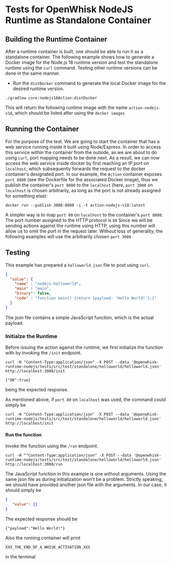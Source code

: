 <!--
#
# Licensed to the Apache Software Foundation (ASF) under one or more
# contributor license agreements.  See the NOTICE file distributed with
# this work for additional information regarding copyright ownership.
# The ASF licenses this file to You under the Apache License, Version 2.0
# (the "License"); you may not use this file except in compliance with
# the License.  You may obtain a copy of the License at
#
#     http://www.apache.org/licenses/LICENSE-2.0
#
# Unless required by applicable law or agreed to in writing, software
# distributed under the License is distributed on an "AS IS" BASIS,
# WITHOUT WARRANTIES OR CONDITIONS OF ANY KIND, either express or implied.
# See the License for the specific language governing permissions and
# limitations under the License.
#
-->

# Tests for OpenWhisk NodeJS Runtime as Standalone Container
## Building the Runtime Container
After a runtime container is built, one should be able to run it as a standalone container.
The following example shows how to generate a Docker image for the Node.js 18 runtime version and test the standalone runtime using the `curl` command. Testing other runtime versions can be done in the same manner.

- Run the `distDocker` command to generate the local Docker image for the desired runtime version.
```
./gradlew core:nodejs18Action:distDocker
```
This will return the following runtime image with the name `action-nodejs-v18`, which should be listed after using the `docker images`

## Running the Container
For the purpose of the test. We are going to start the container that has a web service running inside it built using Node/Express. In order to access this service within the container from the outside, as we are about to do using `curl`, port mapping needs to be done next. As a result, we can now access the web service inside docker by first reaching an IP port on `localhost`, which subsequently forwards the request to the docker container's designated port.
In our example, the `Action` container exposes `port 8080` (see the Dockerfile for the associated Docker image), thus we publish the container's `port 8080` to the `localhost` (here, `port 3008` on `localhost` is chosen arbitrarily, as long as the port is not already assigned for something else):
```
docker run --publish 3008:8080 -i -t action-nodejs-v18:latest
```
A simpler way is to map `port 80` on `localhost` to the container's `port 8080`. The port number assigned to the HTTP protocol is `80` Since we will be sending actions against the runtime using HTTP, using this number will allow us to omit the port in the request later. Without loss of generality, the following examples will use the arbitrarily chosen `port 3008`

## Testing
This example has prepared a `helloworld.json` file to post using `curl`.
```json
{
  "value": {
    "name" : "nodejs-helloworld",
    "main" : "main",
    "binary": false,
    "code" : "function main() {return {payload: 'Hello World!'};}"
  }
}
```
The json file contains a simple JavaScript function, which is the actual payload.

### Initialze the Runtime
Before issuing the action against the runtime, we first initialize the function with by invoking the ```/init``` endpoint.
```
curl -H "Content-Type:application/json" -X POST --data '@openwhisk-runtime-nodejs/tests/src/test/standalone/helloworld/helloworld.json' http://localhost:3008/init

{"OK":true}
```
being the expected response.

As mentioned above, if `port 80` on `localhost` was used, the command could simply be
```
curl -H "Content-Type:application/json" -X POST --data '@openwhisk-runtime-nodejs/tests/src/test/standalone/helloworld/helloworld.json' http://localhost/init
```

#### Run the function

Invoke the function using the ```/run``` endpoint.

```
curl -H ""Content-Type:application/json" -X POST --data '@openwhisk-runtime-nodejs/tests/src/test/standalone/helloworld/helloworld.json' http://localhost:3008/run
```

The JavaScript function in this example is one without arguments. Using the same json file as during initialization won't be a problem. Strictly speaking, we should have provided another json file with the arguments. In our case, it should simply be
```json
{
   "value": {}
}
```
The expected response should be
```
{"payload":"Hello World!"}
```
Also the running container will print
```
XXX_THE_END_OF_A_WHISK_ACTIVATION_XXX
```
in the terminal
